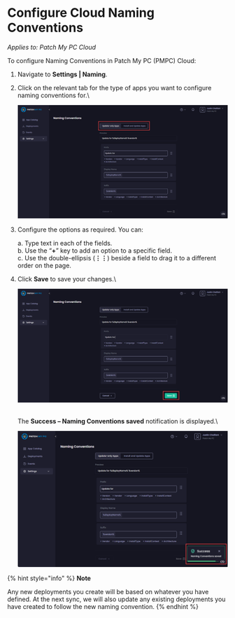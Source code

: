 # Configure Cloud Naming Conventions

_Applies to: Patch My PC Cloud_

To configure Naming Conventions in Patch My PC (PMPC) Cloud:

1. Navigate to **Settings | Naming**.
2.  Click on the relevant tab for the type of apps you want to configure naming conventions for.\


    ![Clicking the relevant tab for the type of app to configure](/_images/image-(659).png "Clicking the relevant tab for the type of app to configure")


3.  Configure the options as required. You can:

    a. Type text in each of the fields.\
    b. Use the “**+**” key to add an option to a specific field.\
    c. Use the double-ellipsis (**⋮⋮**) beside a field to drag it to a different order on the page.
4.  Click **Save** to save your changes.\


    ![Clicking “Save” to save your changes](/_images/image-(660).png "Clicking “Save” to save your changes")

    \
    The **Success – Naming Conventions saved** notification is displayed.\


    ![&#x22;Success – Naming Conventions saved&#x22; notification](/_images/image-(1777).png "&#x22;Success – Naming Conventions saved&#x22; notification")

{% hint style="info" %}
**Note**

Any new deployments you create will be based on whatever you have defined. At the next sync, we will also update any existing deployments you have created to follow the new naming convention.
{% endhint %}